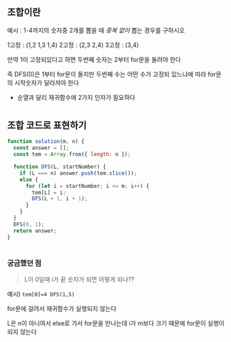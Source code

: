 ## 조합이란

예시 : 1-4까지의 숫자중 2개를 뽑을 때
_중복 없이_ 뽑는 경우를 구하시오

1고정 : (1,2 1,3 1,4) 2고정 : (2,3 2,4) 3고정 : (3,4)

만약 1이 고정되있다고 하면 두번째 숫자는 2부터 for문을 돌려야 한다

즉 DFS(0)은 1부터 for문이 돌지만
두번째 수는 어떤 수가 고정되 있느냐에 따라 for문의 시작숫자가 달라져야 한다

- 순열과 달리 재귀함수에 2가지 인자가 필요하다

#

## 조합 코드로 표현하기

```js
function solution(m, n) {
  const answer = [];
  const tem = Array.from({ length: n });

  function DFS(L, startNumber) {
    if (L === n) answer.push(tem.slice());
    else {
      for (let i = startNumber; i <= m; i++) {
        tem[L] = i;
        DFS(L + 1, i + 1);
      }
    }
  }
  DFS(0, 1);
  return answer;
}
```

#

### 궁금했던 점

> L이 0일때 i가 끝 숫자가 되면 어떻게 되나??

예시) `tem[0]=4 DFS(1,5) `

for문에 걸려서 재귀함수가 실행되지 않는다

L은 n이 아니여서 else로 가서 for문을 만나는데 i가 m보다 크기 때문에 for문이 실행이 되지 않는다
